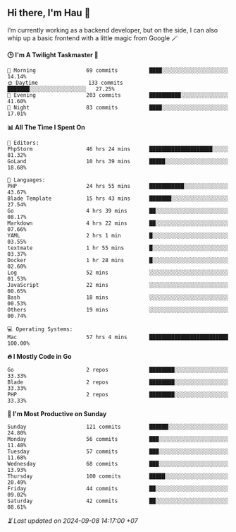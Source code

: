 ## Hi there, I'm Hau 👋
I’m currently working as a backend developer, but on the side, I can also whip up a basic frontend with a little magic from Google 🪄

<!--START_SECTION:readme-stats-->
**🕒 I'm A Twilight Taskmaster 🌆**

```text
🌅 Morning                69 commits          ████░░░░░░░░░░░░░░░░░░░░░   14.14%
🌞 Daytime                133 commits         ███████░░░░░░░░░░░░░░░░░░   27.25%
🌆 Evening                203 commits         ██████████░░░░░░░░░░░░░░░   41.60%
🌙 Night                  83 commits          ████░░░░░░░░░░░░░░░░░░░░░   17.01%
```

**📊 All The Time I Spent On**

```text
📝 Editors:
PhpStorm                 46 hrs 24 mins      ████████████████████░░░░░   81.32%
GoLand                   10 hrs 39 mins      █████░░░░░░░░░░░░░░░░░░░░   18.68%

💬 Languages:
PHP                      24 hrs 55 mins      ███████████░░░░░░░░░░░░░░   43.67%
Blade Template           15 hrs 43 mins      ███████░░░░░░░░░░░░░░░░░░   27.54%
Go                       4 hrs 39 mins       ██░░░░░░░░░░░░░░░░░░░░░░░   08.17%
Markdown                 4 hrs 22 mins       ██░░░░░░░░░░░░░░░░░░░░░░░   07.66%
YAML                     2 hrs 1 min         █░░░░░░░░░░░░░░░░░░░░░░░░   03.55%
textmate                 1 hr 55 mins        █░░░░░░░░░░░░░░░░░░░░░░░░   03.37%
Docker                   1 hr 28 mins        █░░░░░░░░░░░░░░░░░░░░░░░░   02.60%
Log                      52 mins             ░░░░░░░░░░░░░░░░░░░░░░░░░   01.53%
JavaScript               22 mins             ░░░░░░░░░░░░░░░░░░░░░░░░░   00.65%
Bash                     18 mins             ░░░░░░░░░░░░░░░░░░░░░░░░░   00.53%
Others                   19 mins             ░░░░░░░░░░░░░░░░░░░░░░░░░   00.74%

💻 Operating Systems:
Mac                      57 hrs 4 mins       █████████████████████████   100.00%
```

**🔥 I Mostly Code in Go**

```text
Go                       2 repos             ████████░░░░░░░░░░░░░░░░░   33.33%
Blade                    2 repos             ████████░░░░░░░░░░░░░░░░░   33.33%
PHP                      2 repos             ████████░░░░░░░░░░░░░░░░░   33.33%
```

**📅 I'm Most Productive on Sunday**

```text
Sunday                   121 commits         ██████░░░░░░░░░░░░░░░░░░░   24.80%
Monday                   56 commits          ███░░░░░░░░░░░░░░░░░░░░░░   11.48%
Tuesday                  57 commits          ███░░░░░░░░░░░░░░░░░░░░░░   11.68%
Wednesday                68 commits          ███░░░░░░░░░░░░░░░░░░░░░░   13.93%
Thursday                 100 commits         █████░░░░░░░░░░░░░░░░░░░░   20.49%
Friday                   44 commits          ██░░░░░░░░░░░░░░░░░░░░░░░   09.02%
Saturday                 42 commits          ██░░░░░░░░░░░░░░░░░░░░░░░   08.61%
```



*⏳ Last updated on 2024-09-08 14:17:00 +07*
<!--END_SECTION:readme-stats-->
